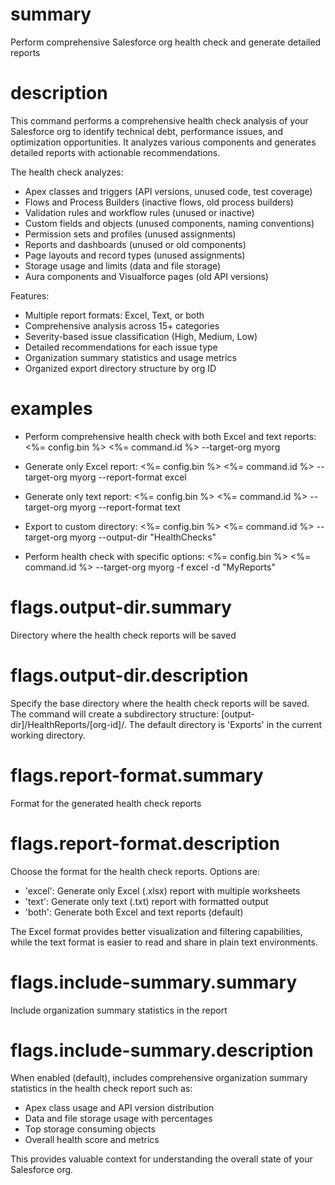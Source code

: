 # summary

Perform comprehensive Salesforce org health check and generate detailed reports

# description

This command performs a comprehensive health check analysis of your Salesforce org to identify technical debt, performance issues, and optimization opportunities. It analyzes various components and generates detailed reports with actionable recommendations.

The health check analyzes:

- Apex classes and triggers (API versions, unused code, test coverage)
- Flows and Process Builders (inactive flows, old process builders)
- Validation rules and workflow rules (unused or inactive)
- Custom fields and objects (unused components, naming conventions)
- Permission sets and profiles (unused assignments)
- Reports and dashboards (unused or old components)
- Page layouts and record types (unused assignments)
- Storage usage and limits (data and file storage)
- Aura components and Visualforce pages (old API versions)

Features:

- Multiple report formats: Excel, Text, or both
- Comprehensive analysis across 15+ categories
- Severity-based issue classification (High, Medium, Low)
- Detailed recommendations for each issue type
- Organization summary statistics and usage metrics
- Organized export directory structure by org ID

# examples

- Perform comprehensive health check with both Excel and text reports:
  <%= config.bin %> <%= command.id %> --target-org myorg

- Generate only Excel report:
  <%= config.bin %> <%= command.id %> --target-org myorg --report-format excel

- Generate only text report:
  <%= config.bin %> <%= command.id %> --target-org myorg --report-format text

- Export to custom directory:
  <%= config.bin %> <%= command.id %> --target-org myorg --output-dir "HealthChecks"

- Perform health check with specific options:
  <%= config.bin %> <%= command.id %> --target-org myorg -f excel -d "MyReports"

# flags.output-dir.summary

Directory where the health check reports will be saved

# flags.output-dir.description

Specify the base directory where the health check reports will be saved. The command will create a subdirectory structure: [output-dir]/HealthReports/[org-id]/. The default directory is 'Exports' in the current working directory.

# flags.report-format.summary

Format for the generated health check reports

# flags.report-format.description

Choose the format for the health check reports. Options are:

- 'excel': Generate only Excel (.xlsx) report with multiple worksheets
- 'text': Generate only text (.txt) report with formatted output
- 'both': Generate both Excel and text reports (default)

The Excel format provides better visualization and filtering capabilities, while the text format is easier to read and share in plain text environments.

# flags.include-summary.summary

Include organization summary statistics in the report

# flags.include-summary.description

When enabled (default), includes comprehensive organization summary statistics in the health check report such as:

- Apex class usage and API version distribution
- Data and file storage usage with percentages
- Top storage consuming objects
- Overall health score and metrics

This provides valuable context for understanding the overall state of your Salesforce org.
